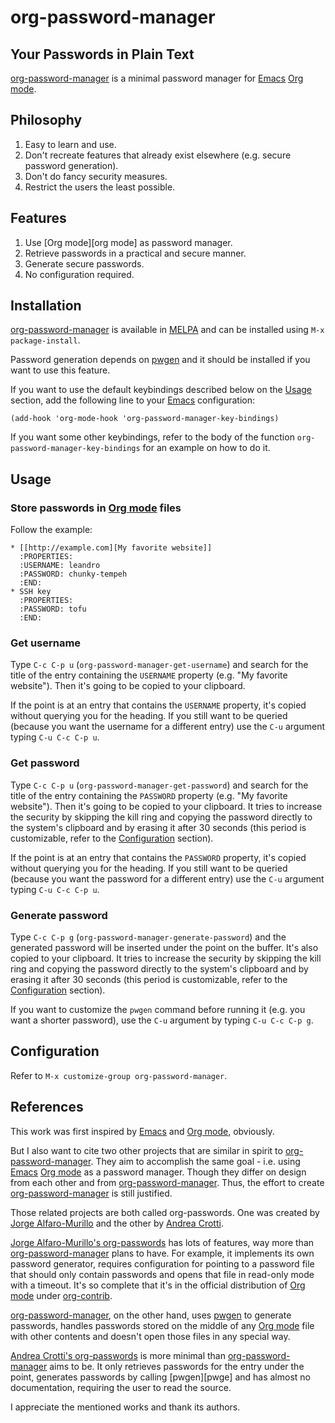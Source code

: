 org-password-manager
====================

Your Passwords in Plain Text
----------------------------

[org-password-manager][org-password-manager] is a minimal password manager for
[Emacs][emacs] [Org mode][org-mode].

Philosophy
----------

1. Easy to learn and use.
2. Don't recreate features that already exist elsewhere (e.g. secure password
   generation).
3. Don't do fancy security measures.
4. Restrict the users the least possible.

Features
--------

1. Use [Org mode][org mode] as password manager.
2. Retrieve passwords in a practical and secure manner.
3. Generate secure passwords.
4. No configuration required.

Installation
------------

[org-password-manager][org-password-manager] is available in [MELPA][melpa] and
can be installed using `M-x package-install`.

Password generation depends on [pwgen][pwgen] and it should be installed if you
want to use this feature.

If you want to use the default keybindings described below on the
[Usage](#usage) section, add the following line to your [Emacs][emacs]
configuration:

```emacs-lisp
(add-hook 'org-mode-hook 'org-password-manager-key-bindings)
```

If you want some other keybindings, refer to the body of the function
`org-password-manager-key-bindings` for an example on how to do it.

Usage
-----

### Store passwords in [Org mode][org-mode] files

Follow the example:

```org-mode
* [[http://example.com][My favorite website]]
  :PROPERTIES:
  :USERNAME: leandro
  :PASSWORD: chunky-tempeh
  :END:
* SSH key
  :PROPERTIES:
  :PASSWORD: tofu
  :END:
```

### Get username

Type `C-c C-p u` (`org-password-manager-get-username`) and search for the title
of the entry containing the `USERNAME` property (e.g. "My favorite
website"). Then it's going to be copied to your clipboard.

If the point is at an entry that contains the `USERNAME` property, it's copied
without querying you for the heading. If you still want to be queried (because
you want the username for a different entry) use the `C-u` argument typing `C-u
C-c C-p u`.

### Get password

Type `C-c C-p u` (`org-password-manager-get-password`) and search for the title
of the entry containing the `PASSWORD` property (e.g. "My favorite
website"). Then it's going to be copied to your clipboard. It tries to increase
the security by skipping the kill ring and copying the password directly to the
system's clipboard and by erasing it after 30 seconds (this period is
customizable, refer to the [Configuration](#configuration) section).

If the point is at an entry that contains the `PASSWORD` property, it's copied
without querying you for the heading. If you still want to be queried (because
you want the password for a different entry) use the `C-u` argument typing `C-u
C-c C-p u`.

### Generate password

Type `C-c C-p g` (`org-password-manager-generate-password`) and the generated
password will be inserted under the point on the buffer. It's also copied to
your clipboard. It tries to increase the security by skipping the kill ring and
copying the password directly to the system's clipboard and by erasing it after
30 seconds (this period is customizable, refer to the
[Configuration](#configuration) section).

If you want to customize the `pwgen` command before running it (e.g. you want a
shorter password), use the `C-u` argument by typing `C-u C-c C-p g`.

Configuration
-------------

Refer to `M-x customize-group org-password-manager`.

References
----------

This work was first inspired by [Emacs][emacs] and [Org mode][org-mode],
obviously.

But I also want to cite two other projects that are similar in spirit to
[org-password-manager][org-password-manager]. They aim to accomplish the same
goal - i.e. using [Emacs][emacs] [Org mode][org-mode] as a password
manager. Though they differ on design from each other and from
[org-password-manager][org-password-manager]. Thus, the effort to create
[org-password-manager][org-password-manager] is still justified.

Those related projects are both called org-passwords. One was created by
[Jorge Alfaro-Murillo][jorge-alfaro-murillo] and the other by
[Andrea Crotti][andrea-crotti].

[Jorge Alfaro-Murillo's org-passwords][jorge-alfaro-murillo] has lots of
features, way more than [org-password-manager][org-password-manager] plans to
have. For example, it implements its own password generator, requires
configuration for pointing to a password file that should only contain passwords
and opens that file in read-only mode with a timeout. It's so complete that it's
in the official distribution of [Org mode][org-mode] under
[org-contrib][jorge-alfaro-murillo-org-contrib].

[org-password-manager][org-password-manager], on the other hand, uses
[pwgen][pwgen] to generate passwords, handles passwords stored on the middle of
any [Org mode][org-mode] file with other contents and doesn't open those files
in any special way.

[Andrea Crotti's org-passwords][andrea-crotti] is more minimal than
[org-password-manager][org-password-manager] aims to be. It only retrieves
passwords for the entry under the point, generates passwords by calling
[pwgen][pwge] and has almost no documentation, requiring the user to read the
source.

I appreciate the mentioned works and thank its authors.


[org-mode]: http://orgmode.org/
[emacs]: https://www.gnu.org/software/emacs/
[org-password-manager]: https://github.com/leafac/org-password-manager
[melpa]: http://melpa.org/
[jorge-alfaro-murillo]: https://bitbucket.org/alfaromurillo/org-passwords.el
[andrea-crotti]: https://github.com/AndreaCrotti/org-passwords/
[pwgen]: http://pwgen.sourceforge.net/
[jorge-alfaro-murillo-org-contrib]: http://orgmode.org/cgit.cgi/org-mode.git/tree/contrib/lisp/org-passwords.el
